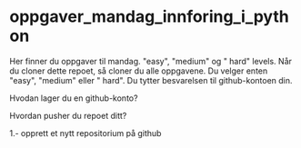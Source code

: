 # oppgaver_mandag_innforing_i_python
Her finner du oppgaver til mandag. "easy", "medium" og " hard" levels.  Når du cloner dette repoet, så cloner du alle oppgavene. Du velger enten "easy", 
"medium" eller " hard". Du tytter besvarelsen til github-kontoen din.

Hvodan lager du en github-konto?



Hvordan pusher du repoet ditt?

1.- opprett et nytt repositorium på github
